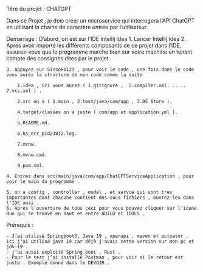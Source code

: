 Titre du projet : CHATGPT

Dans ce Projet , je dois créer un microservice qui interrogera l’API ChatGPT en utilisant la chaine de caractère entrée par l’utilisateur.

Demarrage : 
    D’abord, on est sur l’IDE Intellij idea
        1.	Lancer Intellij Idea
        2.	Apres avoir importé les différents composants de ce projet dans l’IDE,  assurez-vous que le programme marche bien sur votre machine en tenant compte des consignes dites par le projet  .
	
	3. Appuyez sur Sissoko123 , pour voir le code , une fois dans le code vous aurez la structure de mon code comme la suite 
	
		1.idea , ici vous aurez ( 1.gitignore ,  2.compiler.xml, ..... 7.vcs.xml ) .
		
		2.src on a ( 1.main , 2.test/java/com/app , 3.DS_Store ). 
		
		4.target/classes on a juste ( com/app et application.yml ).
		
		5.README.md.
		
		6.hs_err_pid23812.log.
		
		7.mvnw.
		
		8.mvnw.cmd.
		
		9.pom.xml. 
		
	4. Entrez dans src/main/java/com/app/ChatGPTServiceApplication , pour voir le main du programme .
	
	5. on a config , controller , model , et servce qui sont tres importantes dont chacune contient des sous fichiers , ouvrez-les dans l'IDE ausi . 
	6. Après l'ouverture de tous ceci pour vous pouvez cliquer sur l'icone Run qui se trouve en haut et entre BUILD et TOOLS . 
		
		
        
 Prérequis :
 
	- J’ai utilisé Springboot3, Java 19 , openapi , maven et actuator . ici j'ai utilisé java 19 car déjà j'avais cette version sur mon pc et  jdk-19 .
	- j’ai aussi exploité Spring boot , Rest .
	- Pour le test j’ai installé Postman , pour voir si le retour est juste . Exemple donné dans le DEVOIR .
		
    
 



